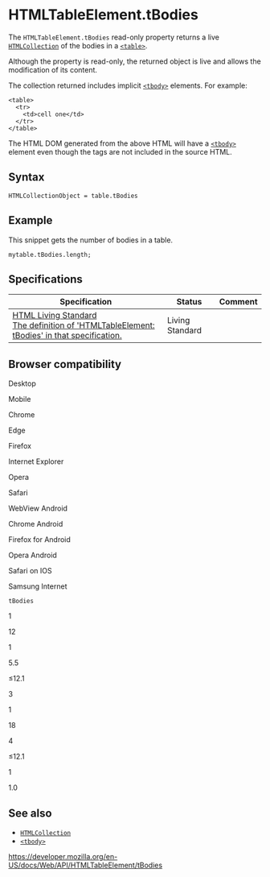 # HTMLTableElement.tBodies

The `HTMLTableElement.tBodies` read-only property returns a live [`HTMLCollection`](../htmlcollection) of the bodies in a [`<table>`](https://developer.mozilla.org/en-US/docs/Web/HTML/Element/table).

Although the property is read-only, the returned object is live and allows the modification of its content.

The collection returned includes implicit [`<tbody>`](https://developer.mozilla.org/en-US/docs/Web/HTML/Element/tbody) elements. For example:

    <table>
      <tr>
        <td>cell one</td>
      </tr>
    </table>

The HTML DOM generated from the above HTML will have a [`<tbody>`](https://developer.mozilla.org/en-US/docs/Web/HTML/Element/tbody) element even though the tags are not included in the source HTML.

## Syntax

    HTMLCollectionObject = table.tBodies

## Example

This snippet gets the number of bodies in a table.

    mytable.tBodies.length;

## Specifications

<table><thead><tr class="header"><th>Specification</th><th>Status</th><th>Comment</th></tr></thead><tbody><tr class="odd"><td><a href="https://html.spec.whatwg.org/multipage/#dom-table-tbodies">HTML Living Standard<br />
<span class="small">The definition of 'HTMLTableElement: tBodies' in that specification.</span></a></td><td><span class="spec-living">Living Standard</span></td><td></td></tr></tbody></table>

## Browser compatibility

Desktop

Mobile

Chrome

Edge

Firefox

Internet Explorer

Opera

Safari

WebView Android

Chrome Android

Firefox for Android

Opera Android

Safari on IOS

Samsung Internet

`tBodies`

1

12

1

5.5

≤12.1

3

1

18

4

≤12.1

1

1.0

## See also

- [`HTMLCollection`](../htmlcollection)
- [`<tbody>`](https://developer.mozilla.org/en-US/docs/Web/HTML/Element/tbody)

<a href="https://developer.mozilla.org/en-US/docs/Web/API/HTMLTableElement/tBodies" class="_attribution-link">https://developer.mozilla.org/en-US/docs/Web/API/HTMLTableElement/tBodies</a>
